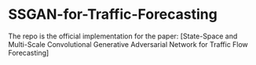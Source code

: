 # SSGAN-for-Traffic-Forecasting
The repo is the official implementation for the paper: [State-Space and Multi-Scale Convolutional Generative Adversarial Network for Traffic Flow Forecasting]
